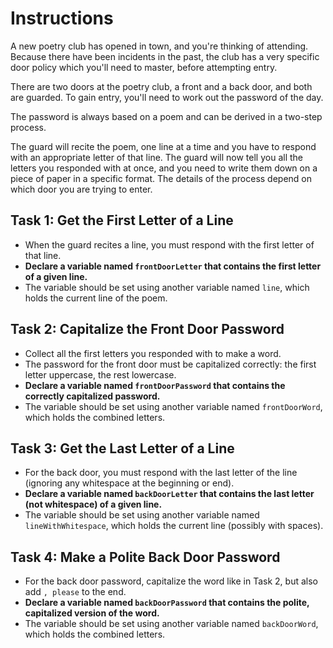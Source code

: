 # Instructions
A new poetry club has opened in town, and you're thinking of attending. Because there have been incidents in the past, the club has a very specific door policy which you'll need to master, before attempting entry.

There are two doors at the poetry club, a front and a back door, and both are guarded. To gain entry, you'll need to work out the password of the day.

The password is always based on a poem and can be derived in a two-step process.

The guard will recite the poem, one line at a time and you have to respond with an appropriate letter of that line.
The guard will now tell you all the letters you responded with at once, and you need to write them down on a piece of paper in a specific format.
The details of the process depend on which door you are trying to enter.

## Task 1: Get the First Letter of a Line

- When the guard recites a line, you must respond with the first letter of that line.
- **Declare a variable named `frontDoorLetter` that contains the first letter of a given line.**
- The variable should be set using another variable named `line`, which holds the current line of the poem.

## Task 2: Capitalize the Front Door Password

- Collect all the first letters you responded with to make a word.
- The password for the front door must be capitalized correctly: the first letter uppercase, the rest lowercase.
- **Declare a variable named `frontDoorPassword` that contains the correctly capitalized password.**
- The variable should be set using another variable named `frontDoorWord`, which holds the combined letters.

## Task 3: Get the Last Letter of a Line

- For the back door, you must respond with the last letter of the line (ignoring any whitespace at the beginning or end).
- **Declare a variable named `backDoorLetter` that contains the last letter (not whitespace) of a given line.**
- The variable should be set using another variable named `lineWithWhitespace`, which holds the current line (possibly with spaces).

## Task 4: Make a Polite Back Door Password

- For the back door password, capitalize the word like in Task 2, but also add `, please` to the end.
- **Declare a variable named `backDoorPassword` that contains the polite, capitalized version of the word.**
- The variable should be set using another variable named `backDoorWord`, which holds the combined letters.


```